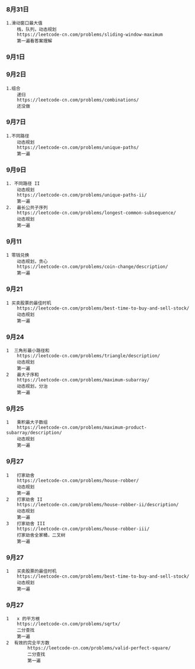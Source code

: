 ### 8月31日
    1.滑动窗口最大值
        栈，队列，动态规划 
        https://leetcode-cn.com/problems/sliding-window-maximum 
        第一遍看答案理解
### 9月1日
### 9月2日
    1.组合
        递归
        https://leetcode-cn.com/problems/combinations/
        还没做
### 9月7日
    1.不同路径
        动态规划
        https://leetcode-cn.com/problems/unique-paths/
        第一遍
### 9月9日
    1. 不同路径 II
        动态规划
        https://leetcode-cn.com/problems/unique-paths-ii/
        第一遍
    2.  最长公共子序列
        https://leetcode-cn.com/problems/longest-common-subsequence/
        动态规划        
        第一遍
### 9月11
    1 零钱兑换
        动态规划，贪心
        https://leetcode-cn.com/problems/coin-change/description/
        第一遍
### 9月21
    1 买卖股票的最佳时机
        https://leetcode-cn.com/problems/best-time-to-buy-and-sell-stock/
        动态规划
        第一遍
### 9月24
    1  三角形最小路径和
        https://leetcode-cn.com/problems/triangle/description/
        动态规划
        第一遍 
    2   最大子序和
        https://leetcode-cn.com/problems/maximum-subarray/
        动态规划，分治
        第一遍 
### 9月25
    1   乘积最大子数组
        https://leetcode-cn.com/problems/maximum-product-subarray/description/
        动态规划
        第一遍 
### 9月27
    1   打家劫舍
        https://leetcode-cn.com/problems/house-robber/
        动态规划
        第一遍 
    2   打家劫舍 II
        https://leetcode-cn.com/problems/house-robber-ii/description/
        动态规划
        第一遍
    3   打家劫舍 III
        https://leetcode-cn.com/problems/house-robber-iii/
        打家劫舍全家桶，二叉树
        第一遍       
### 9月27
    1   买卖股票的最佳时机        
        https://leetcode-cn.com/problems/best-time-to-buy-and-sell-stock/
        动态规划
        第一遍
### 9月27
    1   x 的平方根         
        https://leetcode-cn.com/problems/sqrtx/
        二分查找
        第一遍
    2  有效的完全平方数         
            https://leetcode-cn.com/problems/valid-perfect-square/
            二分查找
            第一遍